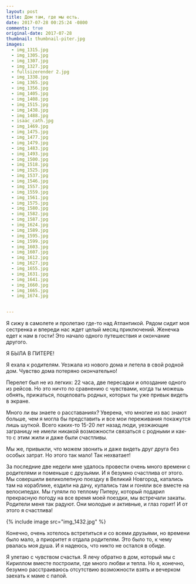 ```yaml
---
layout: post
title: Дом там, где мы есть.
date: 2017-07-28 00:25:24 -0800
comments: true
original-date: 2017-07-28
thumbnail: thumbnail-piter.jpg
images:
  - img_1315.jpg
  - img_1305.jpg
  - img_1307.jpg
  - img_1327.jpg
  - fullsizerender 2.jpg
  - img_1338.jpg
  - img_1365.jpg
  - img_1356.jpg
  - img_1405.jpg
  - img_1408.jpg
  - img_1515.jpg
  - img_1438.jpg
  - img_1488.jpg
  - isaac_cath.jpg
  - img_1469.jpg
  - img_1475.jpg
  - img_1477.jpg
  - img_1479.jpg
  - img_1483.jpg
  - img_1493.jpg
  - img_1500.jpg
  - img_1518.jpg
  - img_1525.jpg
  - img_1537.jpg
  - img_1546.jpg
  - img_1557.jpg
  - img_1559.jpg
  - img_1561.jpg
  - img_1575.jpg
  - img_1580.jpg
  - img_1582.jpg
  - img_1587.jpg
  - img_1624.jpg
  - img_1589.jpg
  - img_1595.jpg
  - img_1599.jpg
  - img_1603.jpg
  - img_1607.jpg
  - img_1612.jpg
  - img_1627.jpg
  - img_1655.jpg
  - img_1631.jpg
  - img_1641.jpg
  - img_1660.jpg
  - img_1665.jpg
  - img_1674.jpg

   
---
```


Я сижу в самолете и пролетаю где-то над Атлантикой. Рядом сидит моя сестренка и впереди нас ждет целый месяц приключений. Женечка едет к нам в гости! Это начало одного путешествия и окончание другого.

Я БЫЛА В ПИТЕРЕ! 

<!--separate-->

Я ехала к родителям. Уезжала из нового дома и летела в свой родной дом. Чувство дома потеряно окончательно! 

Перелет был не из легких: 22 часа, две пересадки и опоздание одного из рейсов. Но это ничто по сравнению с чувствами, когда ты можешь обнять, прижаться, поцеловать родных, которых ты уже привык видеть в экране.

Много ли вы знаете о расставаниях? Уверена, что многие из вас знают больше, чем я могла бы представить и все мои переживания покажутся лишь шуткой. 
Всего каких-то 15-20 лет назад люди, уезжающие заграницу не имели никакой возможности связаться с родными и как-то с этим жили и даже были счастливы. 

Мы же, привыкли, что можем звонить и даже видеть друг друга без особых затрат. Но этого так мало! Так нехватает!

За последние две недели мне удалось провести очень много времени с родителями и поменьше с друзьями. И я безумно счастлива от этого. 
Мы совершили великолепную поездку в Великий Новгород, катались там на кораблике, ездили на дачу, купались там и гоняли все вместе на велосипедах. Мы гуляли по теплому Питеру, который подарил прекрасную погоду на все время моей поездки, мы встречали закаты.
Родители меня так радуют. Они молодые и активные, и глаз горит! И от этого я счастлива!

{% include image src="img_1432.jpg" %}


Конечно, очень хотелось встретиться и со всеми друзьями, но времени было мало, а приоритет я отдала родителям. Это было то, к чему рвалась моя душа. И я надеюсь, что никто не остался в обиде.

Я улетаю с чувством счастья. Я лечу обратно в дом, который мы с Кириллом вместе построили, где много любви и тепла. Но я, конечно, безумно расстраиваюсь отсутствию возможности взять и вечерком заехать к маме с папой.


